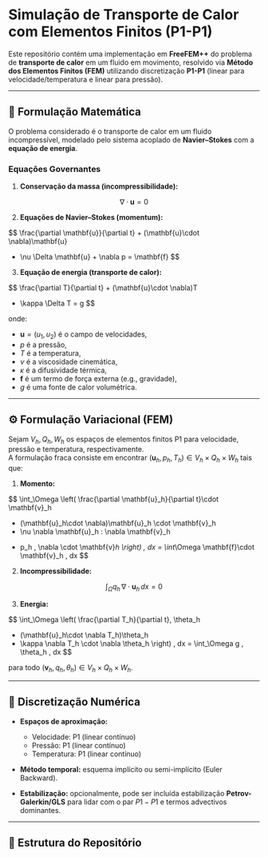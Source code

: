 # Simulação de Transporte de Calor com Elementos Finitos (P1-P1)

Este repositório contém uma implementação em **FreeFEM++** do problema de **transporte de calor** em um fluido em movimento, resolvido via **Método dos Elementos Finitos (FEM)** utilizando discretização **P1-P1** (linear para velocidade/temperatura e linear para pressão).

---

## 📖 Formulação Matemática

O problema considerado é o transporte de calor em um fluido incompressível, modelado pelo sistema acoplado de **Navier–Stokes** com a **equação de energia**.

### Equações Governantes

1. **Conservação da massa (incompressibilidade):**

$$
\nabla \cdot \mathbf{u} = 0
$$

2. **Equações de Navier–Stokes (momentum):**

$$
\frac{\partial \mathbf{u}}{\partial t} + (\mathbf{u}\cdot \nabla)\mathbf{u} 
- \nu \Delta \mathbf{u} + \nabla p = \mathbf{f}
$$

3. **Equação de energia (transporte de calor):**

$$
\frac{\partial T}{\partial t} + (\mathbf{u}\cdot \nabla)T 
- \kappa \Delta T = g
$$

onde:  
- $\mathbf{u} = (u_1,u_2)$ é o campo de velocidades,  
- $p$ é a pressão,  
- $T$ é a temperatura,  
- $\nu$ é a viscosidade cinemática,  
- $\kappa$ é a difusividade térmica,  
- $\mathbf{f}$ é um termo de força externa (e.g., gravidade),  
- $g$ é uma fonte de calor volumétrica.

---

## ⚙️ Formulação Variacional (FEM)

Sejam $V_h, Q_h, W_h$ os espaços de elementos finitos P1 para velocidade, pressão e temperatura, respectivamente.  
A formulação fraca consiste em encontrar $(\mathbf{u}_h, p_h, T_h) \in V_h \times Q_h \times W_h$ tais que:

1. **Momento:**

$$
\int_\Omega \left( \frac{\partial \mathbf{u}_h}{\partial t}\cdot \mathbf{v}_h 
+ (\mathbf{u}_h\cdot \nabla)\mathbf{u}_h \cdot \mathbf{v}_h
+ \nu \nabla \mathbf{u}_h : \nabla \mathbf{v}_h 
- p_h \, \nabla \cdot \mathbf{v}_h \right) \, dx 
= \int_\Omega \mathbf{f}\cdot \mathbf{v}_h \, dx
$$

2. **Incompressibilidade:**

$$
\int_\Omega q_h \, \nabla \cdot \mathbf{u}_h \, dx = 0
$$

3. **Energia:**

$$
\int_\Omega \left( \frac{\partial T_h}{\partial t}\, \theta_h 
+ (\mathbf{u}_h\cdot \nabla T_h)\theta_h 
+ \kappa \nabla T_h \cdot \nabla \theta_h \right) \, dx
= \int_\Omega g \, \theta_h \, dx
$$

para todo $(\mathbf{v}_h, q_h, \theta_h) \in V_h \times Q_h \times W_h$.

---

## 🔧 Discretização Numérica

- **Espaços de aproximação:**  
  - Velocidade: P1 (linear contínuo)  
  - Pressão: P1 (linear contínuo)  
  - Temperatura: P1 (linear contínuo)  

- **Método temporal:** esquema implícito ou semi-implícito (Euler Backward).  
- **Estabilização:** opcionalmente, pode ser incluída estabilização **Petrov-Galerkin/GLS** para lidar com o par $P1-P1$ e termos advectivos dominantes.  

---

## 📂 Estrutura do Repositório

